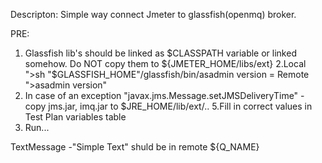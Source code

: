 Descripton:
Simple  way connect Jmeter to glassfish(openmq) broker. 

PRE:
1. Glassfish lib's should be linked as $СLASSPATH variable or linked somehow. Do NOT  copy them to ${JMETER_HOME/libs/ext}
2.Local ">sh "$GLASSFISH_HOME"/glassfish/bin/asadmin version = Remote ">asadmin version"
3. In case of an exception "javax.jms.Message.setJMSDeliveryTime" - copy jms.jar, imq.jar to $JRE_HOME/lib/ext/..
5.Fill in correct values in Test Plan variables table
6. Run... 

TextMessage -"Simple Text" shuld be in remote ${Q_NAME}